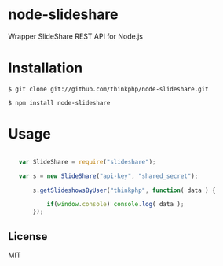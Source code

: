# node-slideshare

Wrapper SlideShare REST API for Node.js

# Installation

```
$ git clone git://github.com/thinkphp/node-slideshare.git

$ npm install node-slideshare
```

# Usage

```js

   var SlideShare = require("slideshare");

   var s = new SlideShare("api-key", "shared_secret");

       s.getSlideshowsByUser("thinkphp", function( data ) {

           if(window.console) console.log( data );
       });
```


## License

  MIT